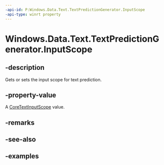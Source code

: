 ```yaml
---
-api-id: P:Windows.Data.Text.TextPredictionGenerator.InputScope
-api-type: winrt property
---
```


<!-- Property syntax.
public CoreTextInputScope InputScope { get;  set; }
-->

# Windows.Data.Text.TextPredictionGenerator.InputScope

## -description
Gets or sets the input scope for text prediction.

## -property-value
A [CoreTextInputScope](../windows.ui.text.core/coretextinputscope.md) value.

## -remarks

## -see-also

## -examples


